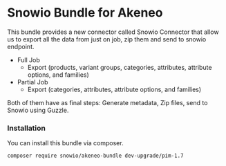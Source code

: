 # Snowio Bundle for Akeneo

This bundle provides a new connector called Snowio Connector that allow us to export all the data from just on job, zip them and send to snowio endpoint.

* Full Job
    * Export (products, variant groups, categories, attributes, attribute options, and families)  
* Partial Job
    * Export (categories, attributes, attribute options, and families)

Both of them have as final steps: Generate metadata, Zip files, send to Snowio using Guzzle.

### Installation

You can install this bundle via composer.
```
composer require snowio/akeneo-bundle dev-upgrade/pim-1.7
```
